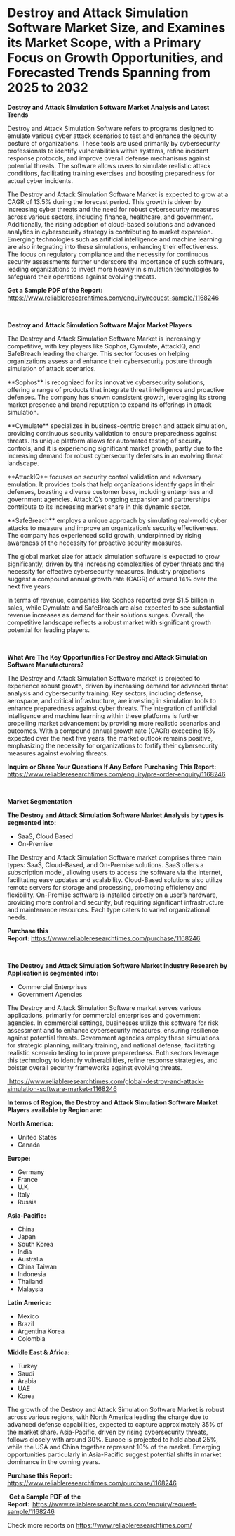 <p><h1>Destroy and Attack Simulation Software Market Size, and Examines its Market Scope, with a Primary Focus on Growth Opportunities, and Forecasted Trends Spanning from 2025 to 2032</h1></p><p><strong>Destroy and Attack Simulation Software Market Analysis and Latest Trends</strong></p>
<p><p>Destroy and Attack Simulation Software refers to programs designed to emulate various cyber attack scenarios to test and enhance the security posture of organizations. These tools are used primarily by cybersecurity professionals to identify vulnerabilities within systems, refine incident response protocols, and improve overall defense mechanisms against potential threats. The software allows users to simulate realistic attack conditions, facilitating training exercises and boosting preparedness for actual cyber incidents.</p><p>The Destroy and Attack Simulation Software Market is expected to grow at a CAGR of 13.5% during the forecast period. This growth is driven by increasing cyber threats and the need for robust cybersecurity measures across various sectors, including finance, healthcare, and government. Additionally, the rising adoption of cloud-based solutions and advanced analytics in cybersecurity strategy is contributing to market expansion. Emerging technologies such as artificial intelligence and machine learning are also integrating into these simulations, enhancing their effectiveness. The focus on regulatory compliance and the necessity for continuous security assessments further underscore the importance of such software, leading organizations to invest more heavily in simulation technologies to safeguard their operations against evolving threats.</p></p>
<p><strong>Get a Sample PDF of the Report:&nbsp;</strong> <a href="https://www.reliableresearchtimes.com/enquiry/request-sample/1168246?utm_campaign=3581&utm_medium=2&utm_source=Github&utm_content=ia&utm_term=29032025&utm_id=destroy-and-attack-simulation-software">https://www.reliableresearchtimes.com/enquiry/request-sample/1168246</a></p>
<p>&nbsp;</p>
<p><strong>Destroy and Attack Simulation Software Major Market Players</strong></p>
<p><p>The Destroy and Attack Simulation Software Market is increasingly competitive, with key players like Sophos, Cymulate, AttackIQ, and SafeBreach leading the charge. This sector focuses on helping organizations assess and enhance their cybersecurity posture through simulation of attack scenarios.</p><p>**Sophos** is recognized for its innovative cybersecurity solutions, offering a range of products that integrate threat intelligence and proactive defenses. The company has shown consistent growth, leveraging its strong market presence and brand reputation to expand its offerings in attack simulation.</p><p>**Cymulate** specializes in business-centric breach and attack simulation, providing continuous security validation to ensure preparedness against threats. Its unique platform allows for automated testing of security controls, and it is experiencing significant market growth, partly due to the increasing demand for robust cybersecurity defenses in an evolving threat landscape.</p><p>**AttackIQ** focuses on security control validation and adversary emulation. It provides tools that help organizations identify gaps in their defenses, boasting a diverse customer base, including enterprises and government agencies. AttackIQ’s ongoing expansion and partnerships contribute to its increasing market share in this dynamic sector.</p><p>**SafeBreach** employs a unique approach by simulating real-world cyber attacks to measure and improve an organization’s security effectiveness. The company has experienced solid growth, underpinned by rising awareness of the necessity for proactive security measures.</p><p>The global market size for attack simulation software is expected to grow significantly, driven by the increasing complexities of cyber threats and the necessity for effective cybersecurity measures. Industry projections suggest a compound annual growth rate (CAGR) of around 14% over the next five years.</p><p>In terms of revenue, companies like Sophos reported over $1.5 billion in sales, while Cymulate and SafeBreach are also expected to see substantial revenue increases as demand for their solutions surges. Overall, the competitive landscape reflects a robust market with significant growth potential for leading players.</p></p>
<p>&nbsp;</p>
<p><strong>What Are The Key Opportunities For Destroy and Attack Simulation Software Manufacturers?</strong></p>
<p><p>The Destroy and Attack Simulation Software market is projected to experience robust growth, driven by increasing demand for advanced threat analysis and cybersecurity training. Key sectors, including defense, aerospace, and critical infrastructure, are investing in simulation tools to enhance preparedness against cyber threats. The integration of artificial intelligence and machine learning within these platforms is further propelling market advancement by providing more realistic scenarios and outcomes. With a compound annual growth rate (CAGR) exceeding 15% expected over the next five years, the market outlook remains positive, emphasizing the necessity for organizations to fortify their cybersecurity measures against evolving threats.</p></p>
<p><strong>Inquire or Share Your Questions If Any Before Purchasing This Report:</strong> <a href="https://www.reliableresearchtimes.com/enquiry/pre-order-enquiry/1168246?utm_campaign=3581&utm_medium=2&utm_source=Github&utm_content=ia&utm_term=29032025&utm_id=destroy-and-attack-simulation-software">https://www.reliableresearchtimes.com/enquiry/pre-order-enquiry/1168246</a></p>
<p>&nbsp;</p>
<p><strong>Market Segmentation</strong></p>
<p><strong>The Destroy and Attack Simulation Software Market Analysis by types is segmented into:</strong></p>
<p><ul><li>SaaS, Cloud Based</li><li>On-Premise</li></ul></p>
<p><p>The Destroy and Attack Simulation Software market comprises three main types: SaaS, Cloud-Based, and On-Premise solutions. SaaS offers a subscription model, allowing users to access the software via the internet, facilitating easy updates and scalability. Cloud-Based solutions also utilize remote servers for storage and processing, promoting efficiency and flexibility. On-Premise software is installed directly on a user’s hardware, providing more control and security, but requiring significant infrastructure and maintenance resources. Each type caters to varied organizational needs.</p></p>
<p><strong>Purchase this Report:&nbsp;</strong><a href="https://www.reliableresearchtimes.com/purchase/1168246?utm_campaign=3581&utm_medium=2&utm_source=Github&utm_content=ia&utm_term=29032025&utm_id=destroy-and-attack-simulation-software">https://www.reliableresearchtimes.com/purchase/1168246</a></p>
<p>&nbsp;</p>
<p><strong>The Destroy and Attack Simulation Software Market Industry Research by Application is segmented into:</strong></p>
<p><ul><li>Commercial Enterprises</li><li>Government Agencies</li></ul></p>
<p><p>The Destroy and Attack Simulation Software market serves various applications, primarily for commercial enterprises and government agencies. In commercial settings, businesses utilize this software for risk assessment and to enhance cybersecurity measures, ensuring resilience against potential threats. Government agencies employ these simulations for strategic planning, military training, and national defense, facilitating realistic scenario testing to improve preparedness. Both sectors leverage this technology to identify vulnerabilities, refine response strategies, and bolster overall security frameworks against evolving threats.</p></p>
<p><a href="https://www.reliableresearchtimes.com/global-destroy-and-attack-simulation-software-market-r1168246?utm_campaign=3581&utm_medium=2&utm_source=Github&utm_content=ia&utm_term=29032025&utm_id=destroy-and-attack-simulation-software">&nbsp;https://www.reliableresearchtimes.com/global-destroy-and-attack-simulation-software-market-r1168246</a></p>
<p><strong>In terms of Region, the Destroy and Attack Simulation Software Market Players available by Region are:</strong></p>
<p>
    <p> <strong> North America: </strong>
        <ul>
            <li>United States</li>
            <li>Canada</li>
        </ul>
        </p> 
    <p> <strong> Europe: </strong>
        <ul>
            <li>Germany</li>
            <li>France</li>
            <li>U.K.</li>
            <li>Italy</li>
            <li>Russia</li>
        </ul>
        </p> 
    <p> <strong> Asia-Pacific: </strong>
        <ul>
            <li>China</li>
            <li>Japan</li>
            <li>South Korea</li>
            <li>India</li>
            <li>Australia</li>
            <li>China Taiwan</li>
            <li>Indonesia</li>
            <li>Thailand</li>
            <li>Malaysia</li>
        </ul>
        </p> 
    <p> <strong> Latin America: </strong>
        <ul>
            <li>Mexico</li>
            <li>Brazil</li>
            <li>Argentina Korea</li>
            <li>Colombia</li>
        </ul>
        </p> 
    <p> <strong> Middle East & Africa: </strong>
        <ul>
            <li>Turkey</li>
            <li>Saudi</li>
            <li>Arabia</li>
            <li>UAE</li>
            <li>Korea</li>
        </ul>
    </p>
    </p>
<p><p>The growth of the Destroy and Attack Simulation Software Market is robust across various regions, with North America leading the charge due to advanced defense capabilities, expected to capture approximately 35% of the market share. Asia-Pacific, driven by rising cybersecurity threats, follows closely with around 30%. Europe is projected to hold about 25%, while the USA and China together represent 10% of the market. Emerging opportunities particularly in Asia-Pacific suggest potential shifts in market dominance in the coming years.</p></p>
<p><strong>Purchase this Report: </strong><a href="https://www.reliableresearchtimes.com/purchase/1168246?utm_campaign=3581&utm_medium=2&utm_source=Github&utm_content=ia&utm_term=29032025&utm_id=destroy-and-attack-simulation-software">https://www.reliableresearchtimes.com/purchase/1168246</a></p>
<p>&nbsp;<strong>Get a Sample PDF of the Report:&nbsp;&nbsp;</strong><a href="https://www.reliableresearchtimes.com/enquiry/request-sample/1168246?utm_campaign=3581&utm_medium=2&utm_source=Github&utm_content=ia&utm_term=29032025&utm_id=destroy-and-attack-simulation-software">https://www.reliableresearchtimes.com/enquiry/request-sample/1168246</a></p>
<p><strong></strong></p>
<p>Check more reports on <a href="https://www.reliableresearchtimes.com/?utm_campaign=3581&utm_medium=2&utm_source=Github&utm_content=ia&utm_term=29032025&utm_id=destroy-and-attack-simulation-software">https://www.reliableresearchtimes.com/</a></p>